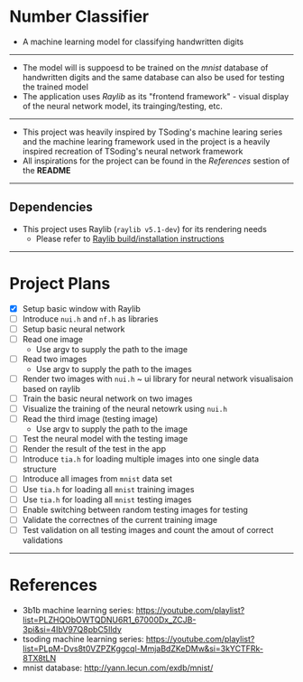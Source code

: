 # Number Classifier

* A machine learning model for classifying handwritten digits

---

* The model will is suppoesd to be trained on the *mnist* database of handwritten digits and the same database can also be used for testing the trained model
* The application uses *Raylib* as its "frontend framework" - visual display of the neural network model, its trainging/testing, etc.

---

* This project was heavily inspired by TSoding's machine learing series and the machine learing framework used in the project is a heavily inspired recreation of TSoding's neural network framework
* All inspirations for the project can be found in the *References* sestion of the **README**

---

## Dependencies

* This project uses Raylib (`raylib v5.1-dev`) for its rendering needs
    * Please refer to [Raylib build/installation instructions](https://github.com/raysan5/raylib?tab=readme-ov-file#build-and-installation) 

---

# Project Plans
* [x] Setup basic window with Raylib
* [ ] Introduce `nui.h` and `nf.h` as libraries
* [ ] Setup basic neural network
* [ ] Read one image
    * Use argv to supply the path to the image
* [ ] Read two images
    * Use argv to supply the path to the images
* [ ] Render two images with `nui.h` ~ ui library for neural network visualisaion based on raylib 
* [ ] Train the basic neural network on two images
* [ ] Visualize the training of the neural netowrk using `nui.h`
* [ ] Read the third image (testing image)
    * Use argv to supply the path to the image
* [ ] Test the neural model with the testing image
* [ ] Render the result of the test in the app
* [ ] Introduce `tia.h` for loading multiple images into one single data structure 
* [ ] Introduce all images from `mnist` data set
* [ ] Use `tia.h` for loading all `mnist` training images
* [ ] Use `tia.h` for loading all `mnist` testing images
* [ ] Enable switching between random testing images for testing
* [ ] Validate the correctnes of the current training image
* [ ] Test validation on all testing images and count the amout of correct validations

---

# References
* 3b1b machine learning series: https://youtube.com/playlist?list=PLZHQObOWTQDNU6R1_67000Dx_ZCJB-3pi&si=4IbV97Q8pbC5Ildy
* tsoding machine learning series: https://youtube.com/playlist?list=PLpM-Dvs8t0VZPZKggcql-MmjaBdZKeDMw&si=3kYCTFRk-8TX8tLN
* mnist database: http://yann.lecun.com/exdb/mnist/
